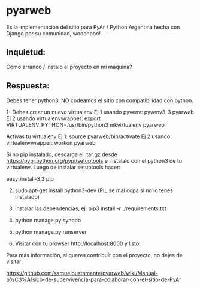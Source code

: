 pyarweb
=======
Es la implementación del sitio para PyAr / Python Argentina hecha con Django
por su comunidad, wooohooo!.

Inquietud:
----------
Como arranco / instalo el proyecto en mi máquina?

Respuesta: 
----------

Debes tener python3, NO codeamos el sitio con compatibilidad con python.

1- Debes crear un nuevo virtualenv
    Ej 1 usando pyvenv: pyvenv3-3 pyarweb 
    Ej 2 usando virtualenvwrapper: export VIRTUALENV_PYTHON=/usr/bin/python3
                                   mkvirtualenv pyarweb

Activas tu virtualenv
    Ej 1: source pyarweb/bin/activate
    Ej 2 usando virtualenvwrapper: workon pyarweb 

Si no pip instalado, descarga el .tar.gz desde https://pypi.python.org/pypi/setuptools
e instalalo con el python3 de tu virtualenv. Luego de instalar setuptools hacer:

easy_install-3.3 pip

2. sudo apt-get install python3-dev (PIL se mal copa si no lo tenes instalado)

3. instalar las dependencias, ej: pip3 install -r ./requirements.txt

4. python manage.py syncdb

5. python manage.py runserver

6. Visitar con tu browser http://localhost:8000  y listo!

Para más información, si queres contribuír con el proyecto, no dejes de visitar:

https://github.com/samuelbustamante/pyarweb/wiki/Manual-b%C3%A1sico-de-supervivencia-para-colaborar-con-el-sitio-de-PyAr
